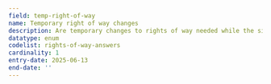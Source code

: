 ```yaml
---
field: temp-right-of-way
name: Temporary right of way changes
description: Are temporary changes to rights of way needed while the site is worked
datatype: enum
codelist: rights-of-way-answers
cardinality: 1
entry-date: 2025-06-13
end-date: ''
---
```

